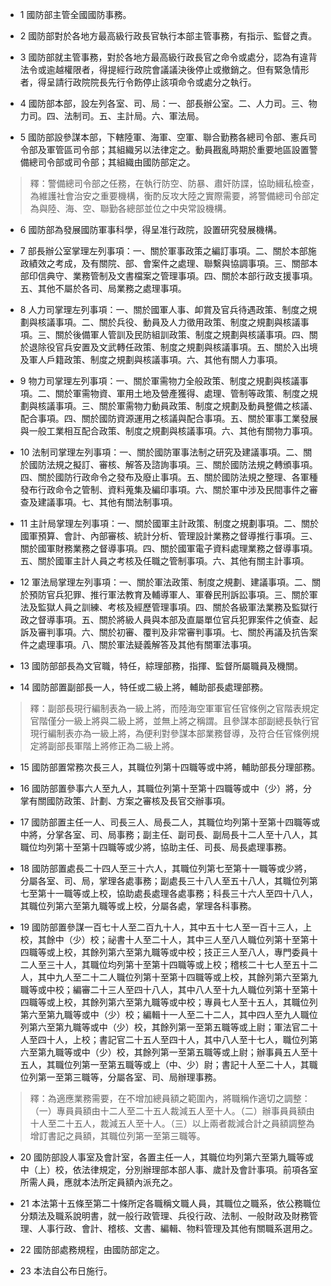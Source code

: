 * 1 國防部主管全國國防事務。

* 2 國防部對於各地方最高級行政長官執行本部主管事務，有指示、監督之責。

* 3 國防部就主管事務，對於各地方最高級行政長官之命令或處分，認為有違背法令或逾越權限者，得提經行政院會議議決後停止或撤銷之。但有緊急情形者，得呈請行政院院長先行令飭停止該項命令或處分之執行。

* 4 國防部本部，設左列各室、司、局：一、部長辦公室。二、人力司。三、物力司。四、法制司。五、主計局。六、軍法局。

* 5 國防部設參謀本部，下轄陸軍、海軍、空軍、聯合勤務各總司令部、憲兵司令部及軍管區司令部；其組織另以法律定之。動員戡亂時期於重要地區設置警備總司令部或司令部；其組織由國防部定之。

> 釋：警備總司令部之任務，在執行防空、防暴、肅奸防諜，協助緝私檢查，為維護社會治安之重要機構，衡酌反攻大陸之實際需要，將警備總司令部定為與陸、海、空、聯勤各總部並位之中央常設機構。

* 6 國防部為發展國防軍事科學，得呈准行政院，設置研究發展機構。

* 7 部長辦公室掌理左列事項：一、關於軍事政策之編訂事項。二、關於本部施政績效之考成，及有關院、部、會案件之處理、聯繫與協調事項。三、關部本部印信典守、業務管制及文書檔案之管理事項。四、關於本部行政支援事項。五、其他不屬於各司、局業務之處理事項。

* 8 人力司掌理左列事項：一、關於國軍人事、卹賞及官兵待遇政策、制度之規劃與核議事項。二、關於兵役、動員及人力徵用政策、制度之規劃與核議事項。三、關於後備軍人管訓及民防組訓政策、制度之規劃與核議事項。四、關於退除役官兵安置及文武轉任政策、制度之規劃與核議事項。五、關於入出境及軍人戶籍政策、制度之規劃與核議事項。六、其他有關人力事項。

* 9 物力司掌理左列事項：一、關於軍需物力全般政策、制度之規劃與核議事項。二、關於軍需物資、軍用土地及營產獲得、處理、管制等政策、制度之規劃與核議事項。三、關於軍需物力動員政策、制度之規劃及動員整備之核議、配合事項。四、關於國防資源運用之核議與配合事項。五、關於軍事工業發展與一般工業相互配合政策、制度之規劃與核議事項。六、其他有關物力事項。

* 10 法制司掌理左列事項：一、關於國防軍事法制之研究及建議事項。二、關於國防法規之擬訂、審核、解答及諮詢事項。三、關於國防法規之轉頒事項。四、關於國防行政命令之發布及廢止事項。五、關於國防法規之整理、各軍種發布行政命令之管制、資料蒐集及編印事項。六、關於軍中涉及民間事件之審查及建議事項。七、其他有關法制事項。

* 11 主計局掌理左列事項：一、關於國軍主計政策、制度之規劃事項。二、關於國軍預算、會計、內部審核、統計分析、管理設計業務之督導推行事項。三、關於國軍財務業務之督導事項。四、關於國軍電子資料處理業務之督導事項。五、關於國軍主計人員之考核及任職之管制事項。六、其他有關主計事項。

* 12 軍法局掌理左列事項：一、關於軍法政策、制度之規劃、建議事項。二、關於預防官兵犯罪、推行軍法教育及輔導軍人、軍眷民刑訴訟事項。三、關於軍法及監獄人員之訓練、考核及經歷管理事項。四、關於各級軍法業務及監獄行政之督導事項。五、關於將級人員與本部及直屬單位官兵犯罪案件之偵查、起訴及審判事項。六、關於初審、覆判及非常審判事項。七、關於再議及抗告案件之處理事項。八、關於軍法疑義解答及其他有關軍法事項。

* 13 國防部部長為文官職，特任，綜理部務，指揮、監督所屬職員及機關。

* 14 國防部置副部長一人，特任或二級上將，輔助部長處理部務。

> 釋：副部長現行編制表為一級上將，而陸海空軍軍官任官條例之官階表規定官階僅分一級上將與二級上將，並無上將之稱謂。且參謀本部副總長執行官現行編制表亦為一級上將，為便利對參謀本部業務督導，及符合任官條例規定將副部長軍階上將修正為二級上將。

* 15 國防部置常務次長三人，其職位列第十四職等或中將，輔助部長分理部務。

* 16 國防部置參事六人至九人，其職位列第十至第十四職等或中（少）將，分掌有關國防政策、計劃、方案之審核及長官交辦事項。

* 17 國防部置主任一人、司長三人、局長二人，其職位均列第十至第十四職等或中將，分掌各室、司、局事務；副主任、副司長、副局長十二人至十八人，其職位均列第十至第十四職等或少將，協助主任、司長、局長處理事務。

* 18 國防部置處長二十四人至三十六人，其職位列第七至第十一職等或少將，分屬各室、司、局，掌理各處事務；副處長三十八人至五十八人，其職位列第七至第十一職等或上校，協助處長處理各處事務；科長三十六人至四十八人，其職位列第六至第九職等或上校，分屬各處，掌理各科事務。

* 19 國防部置參謀一百七十人至二百九十人，其中五十七人至一百十三人，上校，其餘中（少）校；祕書十人至二十人，其中三人至八人職位列第十至第十四職等或上校，其餘列第六至第九職等或中校；技正三人至八人，專門委員十二人至三十人，其職位均列第十至第十四職等或上校；稽核二十七人至五十二人，其中九人至二十二人職位列第十至第十四職等或上校，其餘列第六至第九職等或中校；編審二十三人至四十八人，其中八人至十九人職位列第十至第十四職等或上校，其餘列第六至第九職等或中校；專員七人至十五人，其職位列第六至第九職等或中（少）校；編輯十一人至二十二人，其中四人至九人職位列第六至第九職等或中（少）校，其餘列第一至第五職等或上尉；軍法官二十人至四十人，上校；書記官二十五人至四十人，其中八人至十七人，職位列第六至第九職等或中（少）校，其餘列第一至第五職等或上尉；辦事員五人至十五人，其職位列第一至第五職等或上（中、少）尉；書記十人至二十人，其職位列第一至第三職等，分屬各室、司、局辦理事務。

> 釋：為適應業務需要，在不增加總員額之範圍內，將職稱作適切之調整：（一）專員員額由十二人至二十五人裁減五人至十人。（二）辦事員員額由十人至二十五人，裁減五人至十人。（三）以上兩者裁減合計之員額調整為增訂書記之員額，其職位列第一至第三職等。

* 20 國防部設人事室及會計室，各置主任一人，其職位均列第六至第九職等或中（上）校，依法律規定，分別辦理部本部人事、歲計及會計事項。前項各室所需人員，應就本法所定員額內派充之。

* 21 本法第十五條至第二十條所定各職稱文職人員，其職位之職系，依公務職位分類法及職系說明書，就一般行政管理、兵役行政、法制、一般財政及財務管理、人事行政、會計、稽核、文書、編輯、物料管理及其他有關職系選用之。

* 22 國防部處務規程，由國防部定之。

* 23 本法自公布日施行。

